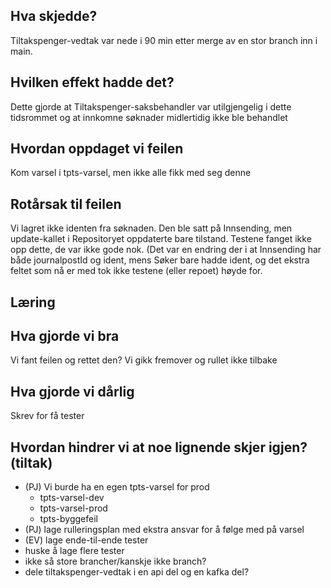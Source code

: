 ## Hva skjedde?
Tiltakspenger-vedtak var nede i 90 min etter merge av en stor branch inn i main.

## Hvilken effekt hadde det?
Dette gjorde at Tiltakspenger-saksbehandler var utilgjengelig i dette tidsrommet og at innkomne søknader midlertidig ikke ble behandlet

## Hvordan oppdaget vi feilen
Kom varsel i tpts-varsel, men ikke alle fikk med seg denne

## Rotårsak til feilen
Vi lagret ikke identen fra søknaden. Den ble satt på Innsending, men update-kallet i Repositoryet oppdaterte bare tilstand. Testene fanget ikke opp dette, de var ikke gode nok. (Det var en endring der i at Innsending har både journalpostId og ident, mens Søker bare hadde ident, og det ekstra feltet som nå er med tok ikke testene (eller repoet) høyde for.

## Læring


## Hva gjorde vi bra
Vi fant feilen og rettet den?
Vi gikk fremover og rullet ikke tilbake

## Hva gjorde vi dårlig
Skrev for få tester

## Hvordan hindrer vi at noe lignende skjer igjen? (tiltak)
- (PJ) Vi burde ha en egen tpts-varsel for prod
  - tpts-varsel-dev
  - tpts-varsel-prod
  - tpts-byggefeil
- (PJ) lage rulleringsplan med ekstra ansvar for å følge med på varsel
- (EV) lage ende-til-ende tester
- huske å lage flere tester
- ikke så store brancher/kanskje ikke branch?
- dele tiltakspenger-vedtak i en api del og en kafka del?
